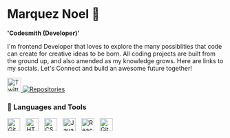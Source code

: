 # Marquez Noel 🐻

**'Codesmith (Developer)'**

I'm  frontend Developer that loves to explore the many possiblities that code can create for creative ideas to be born. All coding projects are built from the ground up, and also amended as my knowledge grows. 
Here are links to my socials. Let's Connect and build an awesome future together! 


<!-- Social badges section -->
<p align="left">
  <a href="https://twitter.com/CodeBr3"><img width="32px" alt="Twitter" title="Twitter" src="https://icons8.com/icon/A4DsujzAX4rw/twitterx"/>
  </a>
  <a href="https://github.com/QzyKuma?tab=repositories">
    <img alt="Repositories" title="QzyBear repositories" src="https://cdn.jsdelivr.net/gh/devicons/devicon/icons/github/github-original-wordmark.svg"/>
      </a>
</p>

### 🧰 Languages and Tools

<img align="left" alt="Git" width="30px" style="padding-right:10px;" src="https://cdn.jsdelivr.net/gh/devicons/devicon/icons/git/git-original.svg" />
<img align="left" alt="HTML" width="30px" style="padding-right:10px;" src="https://cdn.jsdelivr.net/gh/devicons/devicon/icons/html5/html5-plain.svg" />
<img align="left" alt="CSS" width="30px" style="padding-right:10px;" src="https://cdn.jsdelivr.net/gh/devicons/devicon/icons/css3/css3-plain.svg" />
<img align="left" alt="JavaScript" width="30px" style="padding-right:10px;" src="https://cdn.jsdelivr.net/gh/devicons/devicon/icons/javascript/javascript-plain.svg" />
<img align="left" alt="React" width="30px" style="padding-right:10px;" src="https://cdn.jsdelivr.net/gh/devicons/devicon/icons/react/react-original.svg" />
<img align="left" alt="GitHub" width="30px" style="padding-right:10px;" src="https://cdn.jsdelivr.net/gh/devicons/devicon/icons/github/github-original-wordmark.svg" />
<br />
